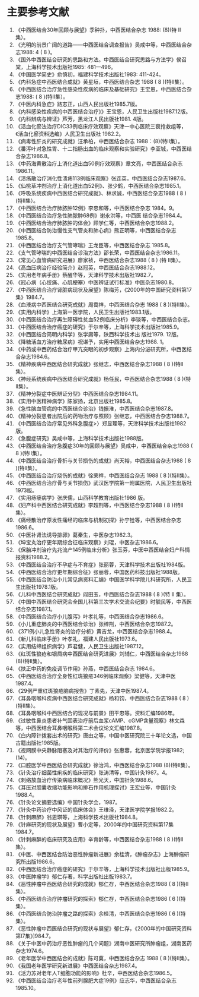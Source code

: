 #   主要参考文献  

1. 《中西医结合30年回顾与展望》季钟扑，中西医结合杂志 1988:  (8)(特 II 集）。 
2. 《光明的前景广阔的道路——中西医结合调查报告》吴咸中等，中西医结合杂志1988: 4 ( 8 )。
3. 《国外中西医结合研究的思路和方法。中西医结合研究思路与方法学》侯召棠，上海科学技术出版社1985: 481—496。
4. 《中国医学简史》俞慎初，福建科学技术出版社1983: 411-424。  
5. 《内科急症中西医结合成就》黄星垣，中西医结合杂志 1988 ( 8 )(特Ⅱ集）。  
6. 《中西医结合治疗急性感染性疾病的临床及基础研究》王宝恩，中西医结合杂志1988: ( 8 )(特Ⅱ集）。
7. 《中医内科急症》路志正，山西人民出版社1985.7版。
8. 《内科感染性疾病的中西医结合治疗》》王宝恩，人民卫生出版社1987.12版。
9. 《内科辨病与辨证》芦芳，黑龙江人民出版社1981. 4版。 
10. 《活血化瘀法治疗DIC33例临床疗效观察》天津一中心医院三衰抢救组等，《活血化瘀资料选编》人民卫生出版社 1982.2。
11. 《病毒性肝炎的研究成就》汪承柏，中西医结合杂志  1988：(8)(特Ⅱ集）。 
12. 《番泻叶对急性胃、十二指肠出血的临床观察和实验研究》李亚城，中西医结合杂志1986.8。
13. 《中药海黄散治疔上消化道出血50例疗效观察》章文亮，中西医结合杂志1986.11。
14. 《溃疡散治疗消化性溃疡113例临床观察》张连英，中西医结合杂志1987.6。  
15. 《仙桃草冲剂治疗上消化道出血52例》、张少鹤，中西医结合杂志1985.1。
16. 《呼吸系统疾病中西医结合研究成就》、林求诚，中西医结合杂志1988 ( 8 )(特Ⅱ集）。 
17. 《中西医结合治疗肺脓肿12例》李忠和等，中西医结合杂志 1984。9。
18. 《中西医结合治疗急性肺脓肿68例》谢永洪等，中西医 结合杂志1984.4。
19. 《中西医结合治疗肺脓肿的体会》顾学仁等，中西医结合杂志1988.2。  
20. 《中西医结合防治慢性支气管炎和肺心病》熊正明等，中西医结合杂志1985.8。  
21. 《中西医结合治疗支气管哮喘》王龙臣等，中西医结合杂志 1985.8。  
22. 《支气管哮喘的中西医结合诊治方法》邵长荣，中西医结合杂志1986.11。  
23. 《常见心血管病研究进展》廖家祯，中西医结合杂志1988  ( 8 ) (特 Ⅱ集）。  
24. 《高血压病治疗经验简介》赵冠英，中西医结合杂志1988.12。  
25. 《实用老年病手册》蔡醒华等，天津科学技术出版社1982.7。 
26. 《冠心病（心绞痛、心肌梗塞）中医辨证试行标准》中医杂志1980.8。 
27. 《中西医结合治疗肾脏病现状及展望》陈梅芳，《2000年的中国研究资料第17集》1984.7。 
28. 《血液病中西医结合研究成就》周霭祥，中西医结合杂志 1988 ( 8 )(特Ⅱ集）。 
29. 《实用内科学》上海第一医学院，人民卫生出版社1983.1版。 
30. 《中西医结合治疗再生障碍性贫血52例临床分析》李琰等，中西医结合杂志。 
31. 《中西医结合治疗癌症的研究》于尔辛等，上海科学技术出版社1985.9。  
32. 《中西医结合简明内科学》张学庸等，陕西科学技术出 版社1979. 12版。 
33. 《降糖活血方治疗糖尿病》祝谌予，实用中西医结合杂志1988. 1。
34. 《中药或中西药结合治疗甲亢突眼的初步观察》上海内分泌研究所，中西医结合杂志1984.6。  
35. 《精神疾病中西医结合研究成就》张继志，中西医结合杂志1988 ( 8 )(特Ⅱ集）。
36. 《神经系统疾病中西医结合研究成就》杨任民，中西医结合杂志1988 ( 8 )(特Ⅱ集）。 
37. 《精神分裂症中医辨证分型》中西医结合杂志1984.11。  
38. 《实用中医精神病学》陈家扬，北京出版社1985.8。  
39. 《急性脑血管病的中西医结合诊治》钱振淮，中西医结合杂志1987.8。 
40. 《精神分裂患者出院后的药物治疗与照顾》张继志，中西医结合杂志1988.7。 
41. 《中西医结合治疗常见外科急腹症>〉郑显理等，天津科学技术出版社1982版。 
42. 《急腹症研究》吴咸中等，上海科学技术出版社1988版。  
43. 《中西医结合治疗急腹症30年的回顾与展望》吴咸中，中西医结合杂志1988 ( 8 )(特Ⅱ集）。 
44. 《中西医结合治疗骨折与关节损伤的成就》尚天裕，中西医结合杂志1988 ( 8 )(特Ⅱ集）。  
45. 《中西医结合治疗烧伤的成就》徐荣祥，中西医结合杂志 1988 ( 8 )(特Ⅱ集）。  
46. 《中西医结合治疗骨与关节损伤》武汉医学院第一附属医院，人民卫生出版社1973版。 
47. 《实用痔瘘病学》张庆儒，山西科学教育出版社1986  版。   
48. 《妇产科中西医结合研究成就》李超荆等，中西医结合杂志1988 ( 8 )(特Ⅱ集）。  
49. 《痛经散治疗原发性痛经的临床与机制初探》孙宁铨等，中西医结合杂志1986.6。  
50. 《中医补肾法诱导排卵》葛秦生，中医杂志1982.3。  
51. 《坤宝丸治疗更年期综合征临床观察》刘琨，中医杂志1986.6。 
52. 《保胎冲剂治疗先兆流产145例临床分析》张玉芬，中医中西医结合妇产科情报资料1988.2。  
53. 《中西医结合治疗不孕症与不育症》张丽蓉，天津科学技术出版社1984版。 
54. 《中西医结合治疗更年期综合征》张丽蓉，中国医药科技出版社1988版。  
55. 《中西医结合防治小儿常见病资料汇编》中国医学科学院儿科研究所，人民卫生出版社1978.1版。 
56. 《儿科中西医结合研究成就》阎田玉，中西医结合杂志1988 ( 8 )(特 Ⅱ 集）。  
57. 《中国中西医结合研究会全国儿科第三次学术交流会纪要》时毓民等，中西医结合杂志1987.1。 
58. 《中西医结合治疗小儿腹泻》叶孝礼等，中西医结合杂志1986.6。  
59. 《小儿重症肺炎的中西医结合诊治》张梓荆，中西医结合杂志1987.2。  
60. 《371例小儿急性肾炎的治疗分析》黄吉龙，中西医结合杂志1988.4。 
61. 《新儿科临床手册》叶孝礼，福建人民出版社1973.6。  
62. 《实用结缔组织病学》芦君健，人民卫生出版社1987.12。  
63. 《红斑性狼疮和银屑病中西医结合研究进展》刘辅仁，中西医结合杂志1988 (8)(特Ⅱ集）。 
64. 《扶正中药的免疫调节作用》孙燕，中西医结合杂志  1984.6。  
65. 《中西医结合治疗全身性红斑狼疮346例临床观察》梁健等，天津中医1987.4。  
66. 《29例严重红斑狼疮脑病报告》丁素先，天津中医1987.4。  
67. 《耳鼻咽喉科疾病中西医结合研究成就》杨和钧，中西医结合杂志1988 ( 8 )(特Ⅱ集）。 
68. 《耳鼻咽喉科中西医结合的现况与前景》田平忠等。资料汇编1986年。  
69. 《过敏性鼻炎患者补气固表治疗前后血浆cAMP、cGMP含量观察》林文森等，中西医结合耳鼻咽喉科第二术会议论文汇编1987.8。
70. 《白内障针拨套出术的研究》唐由之等，中国中医研究院三十年论文选，中国古籍出版社1985版。 
71. 《视网膜中央静脉阻塞及对其治疗的评价》张惠蓉，北京医学院学报1982;  (14)。  
72. 《口腔医学中西医结合研究成就》徐治鸿，中西医结合杂志1988 (8)(特Ⅱ集）。 
73. 《针灸治疗细菌性痢疾的临床研究》张涛清等，中国针灸1987。4。
74. 《刺络放血治疗传染病临床概况》熊光天，中国针灸1988.6。
75. 《耳压对胆囊收缩功能影响和排石作用机理探讨》王宏业等，中国针灸1988.4。  
76. 《针灸论文摘要选编》中国针灸学会，1987。  
77. 《针灸中药治疗中风证的临床体会》王维泽，天津医学院学报1982.2。  
78. 《针刺麻醉》翁恩琪等，上海科学技术出版社1984.8。  
79. 《针麻研究的现状及展望》曹小定等，2000年的中国研究资料第17集1984.7。 
80. 《针刺麻醉的临床研究及应用》辛育龄等，中西医结合杂志1988 ( 8 )(特Ⅱ集）。  
81. 《中医、中西医结合防治恶性肿瘤新进展》余桂清，《肿瘤杂志》上海肿瘤研究所出版1986.6。
82. 《中西医结合治疗癌症的研究》于尔辛等，上海科学技术出版社出版1985.9。  
83. 《中医肿瘤学》郁仁存著，科学出版社出版1983.7。  
84. 《恶性肿瘤中西医结合研究的成就》郁仁存，中西医结合杂志1988 ( 8 )(特Ⅱ集）。  
85. 《中西医结合治疗肿瘤研究的探索》郁仁存，中西医结合杂志1986 ( 6 )(特集）。  
86. 《中西医结合防治肿瘤之路的探索》余桂清，中西医结合杂志1986 ( 6 )(特集）。  
87. 《恶性肿瘤中西医结合研究的现状与展望》郁仁存，《2000年的中国研究资料第I7集》]984.7。 
88. 《关于中医中药治疗恶性肿瘤的几个问题》湖南中医研究所肿瘤组，湖南医药杂志1974.6。  
89. 《老年医学中西医结合的成就》陈可冀，中西医结合杂志 1988 ( 8 )(特Ⅱ集）。 
90. 《我国老年医学研究新进展》中西医结合杂志1987.4。
91. 《活力苏对老年人T细胞功能的影响》杜辛，中西医结合杂志1986.5。 
92. 《中西医结合治疗老年性前列腺肥大症19例》应志华，中西医结合杂志1985.10。